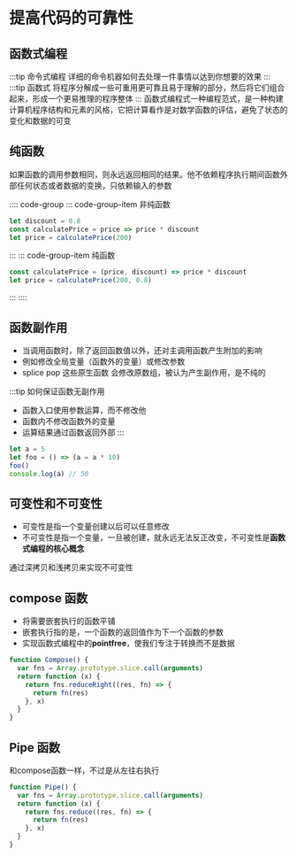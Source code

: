# 提高代码的可靠性

## 函数式编程

:::tip 命令式编程
详细的命令机器如何去处理一件事情以达到你想要的效果
:::
:::tip 函数式
将程序分解成一些可重用更可靠且易于理解的部分，然后将它们组合起来，形成一个更易推理的程序整体
:::
函数式编程式一种编程范式，是一种构建计算机程序结构和元素的风格，它把计算看作是对数学函数的评估，避免了状态的变化和数据的可变

## 纯函数

如果函数的调用参数相同，则永远返回相同的结果。他不依赖程序执行期间函数外部任何状态或者数据的变换，只依赖输入的参数

:::: code-group
::: code-group-item 非纯函数

```js
let discount = 0.8
const calculatePrice = price => price * discount
let price = calculatePrice(200)
```

:::
::: code-group-item 纯函数

```js
const calculatePrice = (price, discount) => price * discount
let price = calculatePrice(200, 0.8)
```

:::
::::

## 函数副作用

- 当调用函数时，除了返回函数值以外，还对主调用函数产生附加的影响
- 例如修改全局变量（函数外的变量）或修改参数
- splice pop 这些原生函数 会修改原数组，被认为产生副作用，是不纯的

:::tip 如何保证函数无副作用

- 函数入口使用参数运算，而不修改他
- 函数内不修改函数外的变量
- 运算结果通过函数返回外部
  :::

```js
let a = 5
let foo = () => (a = a * 10)
foo()
console.log(a) // 50
```

## 可变性和不可变性

- 可变性是指一个变量创建以后可以任意修改
- 不可变性是指一个变量，一旦被创建，就永远无法反正改变，不可变性是**函数式编程的核心概念**

通过深拷贝和浅拷贝来实现不可变性

## compose 函数

- 将需要嵌套执行的函数平铺
- 嵌套执行指的是，一个函数的返回值作为下一个函数的参数
- 实现函数式编程中的**pointfree**，使我们专注于转换而不是数据

```js
function Compose() {
  var fns = Array.prototype.slice.call(arguments)
  return function (x) {
    return fns.reduceRight((res, fn) => {
      return fn(res)
    }, x)
  }
}
```
## Pipe 函数
和compose函数一样，不过是从左往右执行
```js
function Pipe() {
  var fns = Array.prototype.slice.call(arguments)
  return function (x) {
    return fns.reduce((res, fn) => {
      return fn(res)
    }, x)
  }
}
```